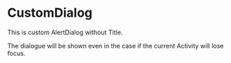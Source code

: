 # CustomDialog

This is custom AlertDialog without Title.

The dialogue will be shown even in the case if the current Activity will lose focus.

